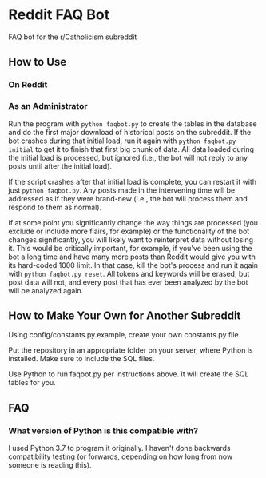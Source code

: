# Reddit FAQ Bot
FAQ bot for the r/Catholicism subreddit

## How to Use
### On Reddit

### As an Administrator
Run the program with `python faqbot.py` to create the tables in the database and do the first major download of historical posts on the subreddit. If the bot crashes during that initial load, run it again with `python faqbot.py initial` to get it to finish that first big chunk of data. All data loaded during the initial load is processed, but ignored (i.e., the bot will not reply to any posts until after the initial load).

If the script crashes after that initial load is complete, you can restart it with just `python faqbot.py`. Any posts made in the intervening time will be addressed as if they were brand-new (i.e., the bot will process them and respond to them as normal).

If at some point you significantly change the way things are processed (you exclude or include more flairs, for example) or the functionality of the bot changes significantly, you will likely want to reinterpret data without losing it. This would be critically important, for example, if you've been using the bot a long time and have many more posts than Reddit would give you with its hard-coded 1000 limit. In that case, kill the bot's process and run it again with `python faqbot.py reset`. All tokens and keywords will be erased, but post data will not, and every post that has ever been analyzed by the bot will be analyzed again.

## How to Make Your Own for Another Subreddit
Using config/constants.py.example, create your own constants.py file.

Put the repository in an appropriate folder on your server, where Python is installed. Make sure to include the SQL files.

Use Python to run faqbot.py per instructions above. It will create the SQL tables for you.

## FAQ
### What version of Python is this compatible with?
I used Python 3.7 to program it originally. I haven't done backwards compatibility testing (or forwards, depending on how long from now someone is reading this).
